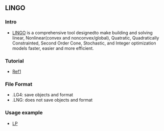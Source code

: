 ## LINGO

### Intro
- [LINGO](http://www.lindo.com/) is a comprehensive tool designedto make building and solving linear, Nonlinear(convex and nonconvex/global), Quatratic, Quadratically Constrainted, Second Order Cone, Stochastic, and Integer optimization models faster, easier and more efficient.

### Tutorial
- [Ref1](http://wenku.baidu.com/view/a4007a82ec3a87c24028c411)

### File Format
- .LG4: save objects and format
- .LNG: does not save objects and format

### Usage example
- [LP](./file/lp.md)
